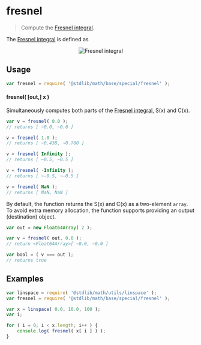 # fresnel

> Compute the [Fresnel integral][fresnel-integral].

<section class="intro">

The [Fresnel integral][fresnel-integral] is defined as

<!-- <equation class="equation" label="eq:fresnel_integral" align="center" raw="S(x) = \int_0^x \sin(t^2)\,\mathrm{d}t,\,\,\,</math><math>C(x) = \int_0^x \cos(t^2)\,\mathrm{d}t." alt="Fresnel integral"> -->

<div class="equation" align="center" data-raw-text="S(x) = \int_0^x \sin(t^2)\,\mathrm{d}t,\,\,\,&lt;/math&gt;&lt;math&gt;C(x) = \int_0^x \cos(t^2)\,\mathrm{d}t." data-equation="eq:fresnel_integral">
    <img src="https://cdn.rawgit.com/stdlib-js/stdlib/e48a8249989a23888be48da1061444bd3714d27e/lib/node_modules/@stdlib/math/base/special/fresnel/docs/img/equation_fresnel_integral.svg" alt="Fresnel integral">
    <br>
</div>

<!-- </equation> -->

</section>

<!-- /.intro -->

<section class="usage">

## Usage

```javascript
var fresnel = require( '@stdlib/math/base/special/fresnel' );
```

#### fresnel( \[out,] x )

Simultaneously computes both parts of the [Fresnel integral][fresnel-integral], S(x) and C(x).

```javascript
var v = fresnel( 0.0 );
// returns [ ~0.0, ~0.0 ]

v = fresnel( 1.0 );
// returns [ ~0.438, ~0.780 ]

v = fresnel( Infinity );
// returns [ ~0.5, ~0.5 ]

v = fresnel( -Infinity );
// returns [ ~-0.5, ~-0.5 ]

v = fresnel( NaN );
// returns [ NaN, NaN ]
```

By default, the function returns the S(x) and C(x) as a two-element `array`. To avoid extra memory allocation, the function supports providing an output (destination) object.

```javascript
var out = new Float64Array( 2 );

var v = fresnel( out, 0.0 );
// return <Float64Array>[ ~0.0, ~0.0 ]

var bool = ( v === out );
// returns true
```

</section>

<!-- /.usage -->

<section class="examples">

## Examples

```javascript
var linspace = require( '@stdlib/math/utils/linspace' );
var fresnel = require( '@stdlib/math/base/special/fresnel' );

var x = linspace( 0.0, 10.0, 100 );
var i;

for ( i = 0; i < x.length; i++ ) {
    console.log( fresnel( x[ i ] ) );
}
```

</section>

<!-- /.examples -->

<section class="links">

[fresnel-integral]: https://en.wikipedia.org/wiki/Fresnel_integral

</section>

<!-- /.links -->
